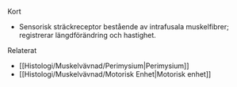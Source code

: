 Kort
- Sensorisk sträckreceptor bestående av intrafusala muskelfibrer; registrerar längdförändring och hastighet.

Relaterat
- [[Histologi/Muskelvävnad/Perimysium|Perimysium]]
- [[Histologi/Muskelvävnad/Motorisk Enhet|Motorisk enhet]]

